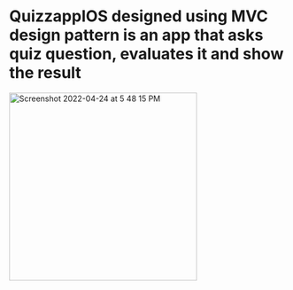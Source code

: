 # QuizzappIOS designed using MVC design pattern is an app that asks quiz question, evaluates it and show the result
<img width="339" alt="Screenshot 2022-04-24 at 5 48 15 PM" src="https://user-images.githubusercontent.com/98539479/164976399-5bd460cd-4bc3-495d-b4b5-be4797a25bde.png">

